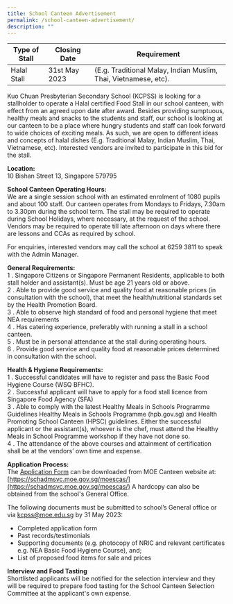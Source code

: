 ```yaml
---
title: School Canteen Advertisement
permalink: /school-canteen-advertisement/
description: ""
---
```

| Type of Stall | Closing Date | Requirement |
| -------- | -------- | -------- |
| Halal Stall     | 31st May 2023     | (E.g. Traditional Malay, Indian Muslim, Thai, Vietnamese, etc).    |

Kuo Chuan Presbyterian Secondary School (KCPSS) is looking for a stallholder to operate a Halal certified Food Stall in our school canteen, with effect from an agreed upon date after award. Besides providing sumptuous, healthy meals and snacks to the students and staff, our school is looking at our canteen to be a place where hungry students and staff can look forward to wide choices of exciting meals.  As such, we are open to different ideas and concepts of halal dishes (E.g. Traditional Malay, Indian Muslim, Thai, Vietnamese, etc).  Interested vendors are invited to participate in this bid for the stall.
	
**Location:**<br>
10 Bishan Street 13, Singapore 579795
	
**School Canteen Operating Hours:**<br>
We are a single session school with an estimated enrolment of 1080 pupils and about 100 staff. Our canteen operates from Mondays to Fridays, 7.30am to 3.30pm during the school term. The stall may be required to operate during School Holidays, where necessary, at the request of the school. Vendors may be required to operate till late afternoon on days where there are lessons and CCAs as required by school.<br>
	
For enquiries, interested vendors may call the school at 6259 3811 to speak with the Admin Manager.

**General Requirements:**<br>
1 \.	Singapore Citizens or Singapore Permanent Residents, applicable to both stall holder and assistant(s). Must be age 21 years old or above.<br>
2 \.	Able to provide good service and quality food at reasonable prices (in consultation with the school), that meet the health/nutritional standards set by the Health Promotion Board.<br>
3 \.	Able to observe high standard of food and personal hygiene that meet NEA requirements<br>
4 \.	Has catering experience, preferably with running a stall in a school canteen.<br>
5 \.	Must be in personal attendance at the stall during operating hours.<br>
6 \.	Provide good service and quality food at reasonable prices determined in consultation with the school.

**Health &amp; Hygiene Requirements:**<br>
1 \.  Successful candidates will have to register and pass the Basic Food Hygiene Course (WSQ BFHC).<br>
2 \.  Successful applicant will have to apply for a food stall licence from Singapore Food Agency (SFA)<br>
3 \.  Able to comply with the latest Healthy Meals in Schools Programme Guidelines Healthy Meals in Schools Programme (hpb.gov.sg)  and Health Promoting School Canteen (HPSC) guidelines. Either the successful applicant or the assistant(s), whoever is the chef, must attend the Healthy Meals in School Programme workshop if they have not done so.<br>
4 \.  The attendance of the above courses and attainment of certification shall be at the vendors’ own time and expense.

**Application Process:**<br>
The [Application Form](/files/canteen%20application%20form.pdf) can be downloaded from MOE Canteen website at: [https://schadmsvc.moe.gov.sg/moescas/](https://schadmsvc.moe.gov.sg/moescas/) A hardcopy can also be obtained from the school's General Office.<br>

	
The following documents must be submitted to school’s General office or via kcpss@moe.edu.sg by 31 May 2023:
* Completed application form
* Past records/testimonials
* Supporting documents (e.g. photocopy of NRIC and relevant certificates e.g. NEA Basic Food Hygiene Course), and;
* List of proposed food items for sale and prices

**Interview and Food Tasting**<br>
Shortlisted applicants will be notified for the selection interview and they will be required to prepare food tasting for the School Canteen Selection Committee at the applicant's own expense.